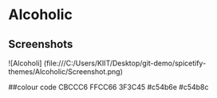 # Alcoholic

## Screenshots

![Alcoholi] (file:///C:/Users/KIIT/Desktop/git-demo/spicetify-themes/Alcoholic/Screenshot.png)

##colour code
CBCCC6
FFCC66
3F3C45
#c54b6e
#c54b8c
